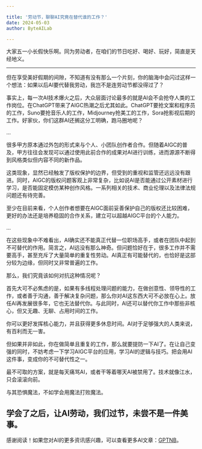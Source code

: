 ```yaml
---

title: '劳动节，聊聊AI究竟在替代谁的工作？'
date: 2024-05-03
author: ByteAILab

---
```


大家五一小长假快乐啊。同为劳动者，在咱们的节日吃好、喝好、玩好，简直是天经地义。

---
但在享受美好假期的间隙，不知道有没有那么一个片刻，你的脑海中会闪过这样一个想法：如果以后AI要代替我劳动，我岂不是连劳动节都没得过了？

事实上，每一次AI技术爆火之后，大众层面讨论最多的就是AI会不会抢夺人类的工作岗位。在ChatGPT带来了AIGC热潮之后尤其如此。ChatGPT要抢文案和程序员的工作，Suno要抢音乐人的工作，Midjourney抢美工的工作，Sora抢影视后期的工作。好家伙，你们这群AI还搁这分工明确，跑马圈地呢？

...

很多甲方原本通过外包的形式来与个人、小团队创作者合作。但随着AIGC的普及，甲方往往会发现可以通过使用此前合作的成果对AI进行训练，进而源源不断得到风格类似但内容不同的新作品。

这类现象，显然已经触发了版权保护的边界，但受到的重视和监管还远远没有跟进。同时，AIGC的版权问题客观上非常复杂，比如说AI是否能通过公开素材进行学习，是否能固定模仿某种创作风格。一系列相关的技术、商业伦理以及法律法规问题还有待完善。

至少在目前来看，个人创作者想要在AIGC面前妥善保护自己的版权还比较困难，更好的办法还是培养稳固的合作关系，建立可以超越AIGC平台的个人能力。

...

在这些现象中不难看出，AI确实还不能真正代替一位职场高手，或者在团队中起到不可替代的作用。简言之，AI远没有那么神奇。但问题恰好在于，很多工作并不需要高手，甚至充斥了大量简单的重复性劳动。AI真正有可能替代的，也恰好是这部分较为边缘，但同时又非常普遍的工作。

那么，我们究竟该如何对抗这种情况呢？

首先大可不必焦虑的是，如果有多线程处理问题的能力，在做创意性、领导性的工作，或者善于沟通，善于解决复杂问题，那么你对AI这东西大可不必放在心上。放任AI再发展很多年，它也无法替代你。与此同时，AI还可以替代你工作中那些非核心，但又无趣、无聊、占用时间的工作。

你可以更好发挥核心能力，并且获得更多休息时间。AI对于足够强大的人类来说，有百利而无一害。

但如果并非如此，你在做简单且重复的工作，那么就要提防一下AI了。在让自己变强的同时，不妨考虑一下学习AIGC平台的应用，学习AI的逻辑与技巧。把会用AI这件事，变成你的不可替代性之一。

最不可取的方案，就是每天痛骂AI，或者干等着哪天AI被禁用了。技术就像江水，只会滚滚向前。

与其恐惧魔法，不如学会用魔法打败魔法。

学会了之后，让AI劳动，我们过节，未尝不是一件美事。
---
感谢阅读！如果您对AI的更多资讯感兴趣，可以查看更多AI文章：[GPTNB](https://gptnb.com)。